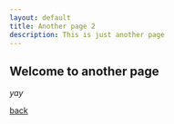 ```yaml
---
layout: default
title: Another page 2
description: This is just another page
---
```


## Welcome to another page

_yay_

[back](./)
